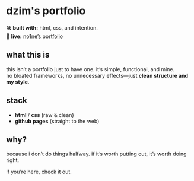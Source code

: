 # dzim's portfolio  

🛠 **built with:** html, css, and intention.  
🔗 **live:** [no1ne’s portfolio](https://no1nereal.github.io/Portfolio/)  

## **what this is**  
this isn’t a portfolio just to have one. it’s simple, functional, and mine.  
no bloated frameworks, no unnecessary effects—just **clean structure and my style**.  

## **stack**  
- **html** / **css** (raw & clean)  
- **github pages** (straight to the web)  

## **why?**  
because i don’t do things halfway. if it’s worth putting out, it’s worth doing right.  

if you’re here, check it out.